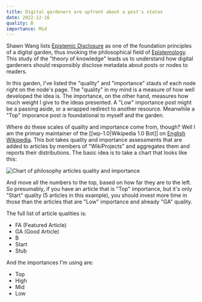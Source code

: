 ```yaml
---
title: Digital gardeners are upfront about a post's status
date: 2022-12-16
quality: B
importance: Mid
---
```


Shawn Wang lists [Epistemic Disclosure](https://www.swyx.io/digital-garden-tos#2-epistemic-disclosure) as one of the foundation principles of a digital garden, thus invoking the philosophical field of [Epistemology](https://en.wikipedia.org/wiki/Epistemology). This study of the "theory of knowledge" leads us to understand how digital gardeners should responsibly disclose metadata about posts or nodes to readers.

In this garden, I've listed the "quality" and "importance" stauts of each node right on the node's page. The "quality" in my mind is a measure of how well developed the idea is. The importance, on the other hand, measures how much weight I give to the ideas presented. A "Low" importance post might be a passing aside, or a wrapped redirect to another resource. Meanwhile a "Top" imporance post is foundational to myself and the garden.

Where do these scales of quality and importance come from, though? Well I am the primary maintainer of the [[wp-1.0|Wikipedia 1.0 Bot]] on [English Wikipedia](https://en.wikipedia.org). This bot takes quality and importance assessments that are added to articles by members of "WikiProjects" and aggregates them and reports their distributions. The basic idea is to take a chart that looks like this:

![Chart of philosophy articles quality and importance](/assets/img/quality_importance.png)

And move all the numbers to the top, based on how far they are to the left. So presumably, if you have an article that is "Top" importance, but it's only "Start" quality (5 articles in this example), you should invest more time in those than the articles that are "Low" importance and already "GA" quality.

The full list of article qualities is:

- FA (Featured Article)
- GA (Good Article)
- B
- Start
- Stub

And the importances I'm using are:

- Top
- High
- Mid
- Low
